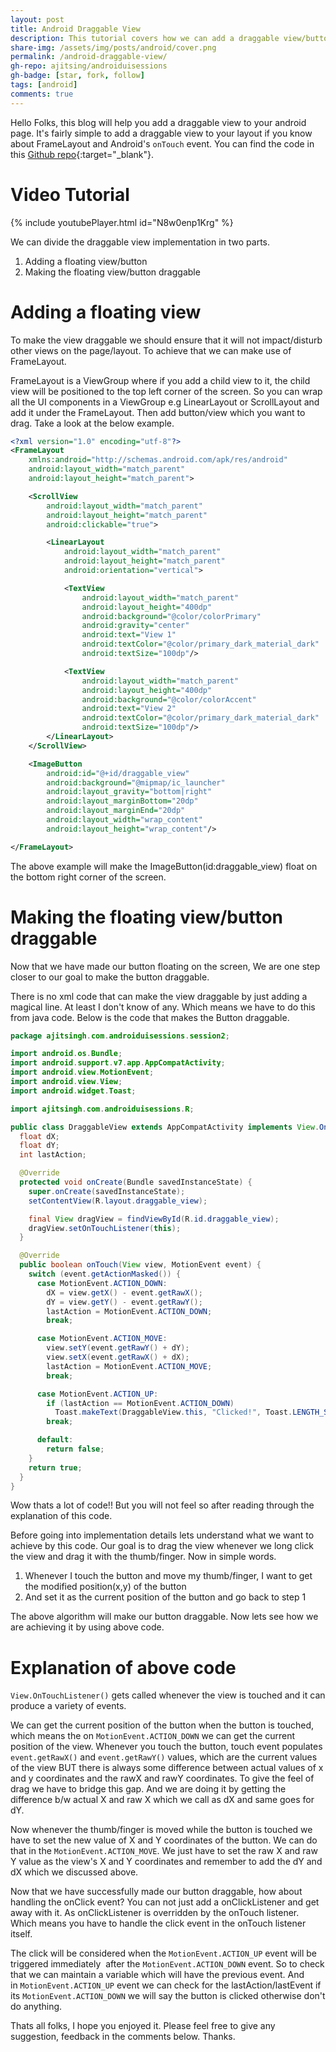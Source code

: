 ```yaml
---
layout: post
title: Android Draggable View
description: This tutorial covers how we can add a draggable view/button in the layout.
share-img: /assets/img/posts/android/cover.png
permalink: /android-draggable-view/
gh-repo: ajitsing/androiduisessions
gh-badge: [star, fork, follow]
tags: [android]
comments: true
---
```


Hello Folks, this blog will help you add a draggable view to your android page. It's fairly simple to add a draggable view to your layout if you know about FrameLayout and Android's ```onTouch``` event. You can find the code in this [Github repo](https://github.com/ajitsing/androiduisessions){:target="_blank"}.


# Video Tutorial

{% include youtubePlayer.html id="N8w0enp1Krg" %}
<br>

We can divide the draggable view implementation in two parts.

1. Adding a floating view/button
2. Making the floating view/button draggable

# Adding a floating view

To make the view draggable we should ensure that it will not impact/disturb other views on the page/layout. To achieve that we can make use of FrameLayout.

FrameLayout is a ViewGroup where if you add a child view to it, the child view will be positioned to the top left corner of the screen. So you can wrap all the UI components in a ViewGroup e.g LinearLayout or ScrollLayout and add it under the FrameLayout. Then add button/view which you want to drag. Take a look at the below example.

```xml
<?xml version="1.0" encoding="utf-8"?>
<FrameLayout
    xmlns:android="http://schemas.android.com/apk/res/android"
    android:layout_width="match_parent"
    android:layout_height="match_parent">

    <ScrollView
        android:layout_width="match_parent"
        android:layout_height="match_parent"
        android:clickable="true">

        <LinearLayout
            android:layout_width="match_parent"
            android:layout_height="match_parent"
            android:orientation="vertical">

            <TextView
                android:layout_width="match_parent"
                android:layout_height="400dp"
                android:background="@color/colorPrimary"
                android:gravity="center"
                android:text="View 1"
                android:textColor="@color/primary_dark_material_dark"
                android:textSize="100dp"/>

            <TextView
                android:layout_width="match_parent"
                android:layout_height="400dp"
                android:background="@color/colorAccent"
                android:text="View 2"
                android:textColor="@color/primary_dark_material_dark"
                android:textSize="100dp"/>
        </LinearLayout>
    </ScrollView>

    <ImageButton
        android:id="@+id/draggable_view"
        android:background="@mipmap/ic_launcher"
        android:layout_gravity="bottom|right"
        android:layout_marginBottom="20dp"
        android:layout_marginEnd="20dp"
        android:layout_width="wrap_content"
        android:layout_height="wrap_content"/>

</FrameLayout>
```

The above example will make the ImageButton(id:draggable_view) float on the bottom right corner of the screen.

# Making the floating view/button draggable

Now that we have made our button floating on the screen, We are one step closer to our goal to make the button draggable.

There is no xml code that can make the view draggable by just adding a magical line. At least I don't know of any. Which means we have to do this from java code. Below is the code that makes the Button draggable.

```java
package ajitsingh.com.androiduisessions.session2;

import android.os.Bundle;
import android.support.v7.app.AppCompatActivity;
import android.view.MotionEvent;
import android.view.View;
import android.widget.Toast;

import ajitsingh.com.androiduisessions.R;

public class DraggableView extends AppCompatActivity implements View.OnTouchListener {
  float dX;
  float dY;
  int lastAction;

  @Override
  protected void onCreate(Bundle savedInstanceState) {
    super.onCreate(savedInstanceState);
    setContentView(R.layout.draggable_view);

    final View dragView = findViewById(R.id.draggable_view);
    dragView.setOnTouchListener(this);
  }

  @Override
  public boolean onTouch(View view, MotionEvent event) {
    switch (event.getActionMasked()) {
      case MotionEvent.ACTION_DOWN:
        dX = view.getX() - event.getRawX();
        dY = view.getY() - event.getRawY();
        lastAction = MotionEvent.ACTION_DOWN;
        break;

      case MotionEvent.ACTION_MOVE:
        view.setY(event.getRawY() + dY);
        view.setX(event.getRawX() + dX);
        lastAction = MotionEvent.ACTION_MOVE;
        break;

      case MotionEvent.ACTION_UP:
        if (lastAction == MotionEvent.ACTION_DOWN)
          Toast.makeText(DraggableView.this, "Clicked!", Toast.LENGTH_SHORT).show();
        break;

      default:
        return false;
    }
    return true;
  }
}
```

Wow thats a lot of code!! But you will not feel so after reading through the explanation of this code.

Before going into implementation details lets understand what we want to achieve by this code. Our goal is to drag the view whenever we long click the view and drag it with the thumb/finger. Now in simple words.

1. Whenever I touch the button and move my thumb/finger, I want to get the modified position(x,y) of the button
2. And set it as the current position of the button and go back to step 1

The above algorithm will make our button draggable. Now lets see how we are achieving it by using above code.

# Explanation of above code

```View.OnTouchListener()``` gets called whenever the view is touched and it can produce a variety of events.

We can get the current position of the button when the button is touched, which means the on ```MotionEvent.ACTION_DOWN``` we can get the current position of the view. Whenever you touch the button, touch event populates ```event.getRawX()``` and ```event.getRawY()``` values, which are the current values of the view BUT there is always some difference between actual values of x and y coordinates and the rawX and rawY coordinates. To give the feel of drag we have to bridge this gap. And we are doing it by getting the difference b/w actual X and raw X which we call as dX and same goes for dY.


Now whenever the thumb/finger is moved while the button is touched we have to set the new value of X and Y coordinates of the button. We can do that in the ```MotionEvent.ACTION_MOVE```. We just have to set the raw X and raw Y value as the view's X and Y coordinates and remember to add the dY and dX which we discussed above.

Now that we have successfully made our button draggable, how about handling the onClick event? You can not just add a onClickListener and get away with it. As onClickListener is overridden by the onTouch listener. Which means you have to handle the click event in the onTouch listener itself.

The click will be considered when the ```MotionEvent.ACTION_UP``` event will be triggered immediately  after the ```MotionEvent.ACTION_DOWN``` event. So to check that we can maintain a variable which will have the previous event. And in ```MotionEvent.ACTION_UP``` event we can check for the lastAction/lastEvent if its ```MotionEvent.ACTION_DOWN``` we will say the button is clicked otherwise don't do anything.

Thats all folks, I hope you enjoyed it. Please feel free to give any suggestion, feedback in the comments below. Thanks.

